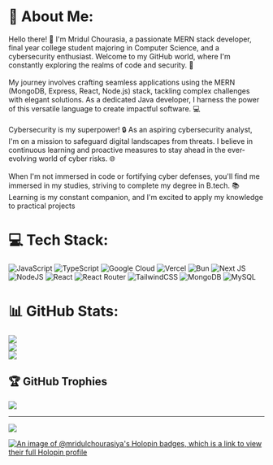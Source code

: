 # 💫 About Me:
Hello there! 👋 I'm Mridul Chourasia, a passionate MERN stack developer, final year college student majoring in Computer Science, and a cybersecurity enthusiast. Welcome to my GitHub world, where I'm constantly exploring the realms of code and security. 🚀<br><br>My journey involves crafting seamless applications using the MERN (MongoDB, Express, React, Node.js) stack, tackling complex challenges with elegant solutions. As a dedicated Java developer, I harness the power of this versatile language to create impactful software. 💻<br><br>Cybersecurity is my superpower! 🔒 As an aspiring cybersecurity analyst, I'm on a mission to safeguard digital landscapes from threats. I believe in continuous learning and proactive measures to stay ahead in the ever-evolving world of cyber risks. 🌐<br><br>When I'm not immersed in code or fortifying cyber defenses, you'll find me immersed in my studies, striving to complete my degree in B.tech. 📚 Learning is my constant companion, and I'm excited to apply my knowledge to practical projects


# 💻 Tech Stack:
![JavaScript](https://img.shields.io/badge/javascript-%23323330.svg?style=for-the-badge&logo=javascript&logoColor=%23F7DF1E) ![TypeScript](https://img.shields.io/badge/typescript-%23007ACC.svg?style=for-the-badge&logo=typescript&logoColor=white) ![Google Cloud](https://img.shields.io/badge/GoogleCloud-%234285F4.svg?style=for-the-badge&logo=google-cloud&logoColor=white) ![Vercel](https://img.shields.io/badge/vercel-%23000000.svg?style=for-the-badge&logo=vercel&logoColor=white) ![Bun](https://img.shields.io/badge/Bun-%23000000.svg?style=for-the-badge&logo=bun&logoColor=white) ![Next JS](https://img.shields.io/badge/Next-black?style=for-the-badge&logo=next.js&logoColor=white) ![NodeJS](https://img.shields.io/badge/node.js-6DA55F?style=for-the-badge&logo=node.js&logoColor=white) ![React](https://img.shields.io/badge/react-%2320232a.svg?style=for-the-badge&logo=react&logoColor=%2361DAFB) ![React Router](https://img.shields.io/badge/React_Router-CA4245?style=for-the-badge&logo=react-router&logoColor=white) ![TailwindCSS](https://img.shields.io/badge/tailwindcss-%2338B2AC.svg?style=for-the-badge&logo=tailwind-css&logoColor=white) ![MongoDB](https://img.shields.io/badge/MongoDB-%234ea94b.svg?style=for-the-badge&logo=mongodb&logoColor=white) ![MySQL](https://img.shields.io/badge/mysql-%2300000f.svg?style=for-the-badge&logo=mysql&logoColor=white)
# 📊 GitHub Stats:
![](https://github-readme-stats.vercel.app/api?username=mridulchourasiya&theme=radical&hide_border=false&include_all_commits=true&count_private=true)<br/>
![](https://github-readme-streak-stats.herokuapp.com/?user=mridulchourasiya&theme=radical&hide_border=false)<br/>
![](https://github-readme-stats.vercel.app/api/top-langs/?username=mridulchourasiya&theme=radical&hide_border=false&include_all_commits=true&count_private=true&layout=compact)

## 🏆 GitHub Trophies
![](https://github-profile-trophy.vercel.app/?username=mridulchourasiya&theme=radical&no-frame=false&no-bg=true&margin-w=4)

---
[![](https://visitcount.itsvg.in/api?id=mridulchourasiya&icon=0&color=0)](https://visitcount.itsvg.in)

[![An image of @mridulchourasiya's Holopin badges, which is a link to view their full Holopin profile](https://holopin.me/mridulchourasiya)](https://holopin.io/@mridulchourasiya)
